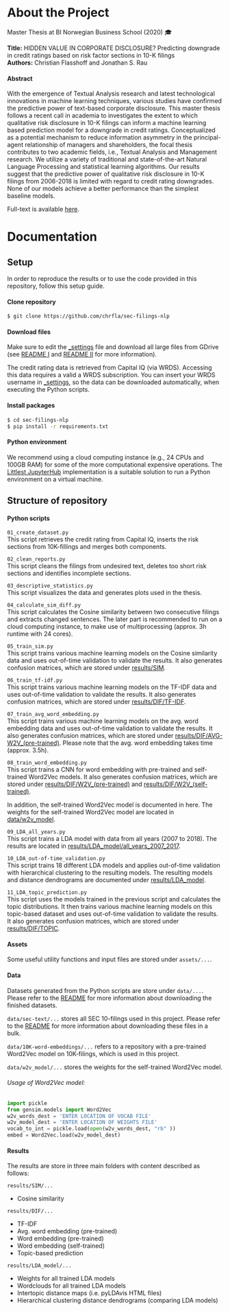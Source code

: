 # About the Project

Master Thesis at BI Norwegian Business School (2020) :mortar_board:

**Title:** HIDDEN VALUE IN CORPORATE DISCLOSURE?
Predicting downgrade in credit ratings based on risk factor sections in 10-K filings\
**Authors:** Christian Flasshoff and Jonathan S. Rau

#### Abstract
With the emergence of Textual Analysis research and latest technological innovations in machine learning techniques, various studies have confirmed the predictive power of text-based corporate disclosure. This master thesis follows a recent call in academia to investigates the extent to which qualitative risk disclosure in 10-K filings can inform a machine learning based prediction model for a downgrade in credit ratings. Conceptualized as a potential mechanism to reduce information asymmetry in the principal-agent relationship of managers and shareholders, the focal thesis contributes to two academic fields, i.e., Textual Analysis and Management research. We utilize a variety of traditional and state-of-the-art Natural Language Processing and statistical learning algorithms. Our results suggest that the predictive power of qualitative risk disclosure in 10-K filings from 2006-2018 is limited with regard to credit rating downgrades. None of our models achieve a better performance than the simplest baseline models.

Full-text is available [here](https://github.com/chrfla/sec-filings-nlp/Thesis.pdf).


# Documentation

## Setup
In order to reproduce the results or to use the code provided in this repository, follow this setup guide.
#### Clone repository

```bash
$ git clone https://github.com/chrfla/sec-filings-nlp
```

#### Download files
Make sure to edit the [_settings](https://github.com/chrfla/sec-filings-nlp/_settings.py) file and download all large files from GDrive (see [README I](https://github.com/chrfla/sec-filings-nlp/blob/master/data/README.md) and [README II](https://github.com/chrfla/sec-filings-nlp/blob/master/data/sec-text/README.md) for more information).


The credit rating data is retrieved from Capital IQ (via WRDS). Accessing this data requires a valid a WRDS subscription. You can insert your WRDS username in [_settings](https://github.com/chrfla/sec-filings-nlp/_settings.py), so the data can be downloaded automatically, when executing the Python scripts.

#### Install packages


```bash
$ cd sec-filings-nlp
$ pip install -r requirements.txt
```


#### Python environment
We recommend using a cloud computing instance (e.g., 24 CPUs and 100GB RAM) for some of the more computational expensive operations. The [Littlest JupyterHub](https://tljh.jupyter.org/en/latest/) implementation is a suitable solution to run a Python environment on a virtual machine.



## Structure of repository

#### Python scripts

`01_create_dataset.py`\
This script retrieves the credit rating from Capital IQ, inserts the risk sections from 10K-fillings and merges both components.

`02_clean_reports.py`\
This script cleans the filings from undesired text, deletes too short risk sections and identifies incomplete sections.

`03_descriptive_statistics.py`\
This script visualizes the data and generates plots used in the thesis.

`04_calculate_sim_diff.py`\
This script calculates the Cosine similarity between two consecutive filings and extracts changed sentences. The later part is recommended to run on a cloud computing instance, to make use of multiprocessing (approx. 3h runtime with 24 cores).

`05_train_sim.py`\
This script trains various machine learning models on the Cosine similarity data and uses out-of-time validation to validate the results. It also generates confusion matrices, which are stored under [results/SIM](https://github.com/chrfla/sec-filings-nlp/tree/master/results/SIM).

`06_train_tf-idf.py`\
This script trains various machine learning models on the TF-IDF data and uses out-of-time validation to validate the results. It also generates confusion matrices, which are stored under [results/DIF/TF-IDF](https://github.com/chrfla/sec-filings-nlp/tree/master/results/DIF/TF-IDF).

`07_train_avg_word_embedding.py`\
This script trains various machine learning models on the avg. word embedding data and uses out-of-time validation to validate the results. It also generates confusion matrices, which are stored under [results/DIF/AVG-W2V_(pre-trained)](https://github.com/chrfla/sec-filings-nlp/tree/master/results/DIF/AVG-W2V_(pre-trained)). Please note that the avg. word embedding takes time (approx. 3.5h).

`08_train_word_embedding.py`\
This script trains a CNN for word embedding with pre-trained and self-trained Word2Vec models. It also generates confusion matrices, which are stored under [results/DIF/W2V_(pre-trained)](https://github.com/chrfla/sec-filings-nlp/tree/master/results/DIF/W2V_(pre-trained)) and [results/DIF/W2V_(self-trained)](https://github.com/chrfla/sec-filings-nlp/tree/master/results/DIF/W2V_(self-trained)).

In addition, the self-trained Word2Vec model is documented in here. The weights for the self-trained Word2Vec model are located in [data/w2v_model](https://github.com/chrfla/sec-filings-nlp/tree/master/data/w2v_model).



`09_LDA_all_years.py`\
This script trains a LDA model with data from all years (2007 to 2018). The results are located in [results/LDA_model/all_years_2007_2017](https://github.com/chrfla/sec-filings-nlp/tree/master/results/LDA_model/all_years_2007_2017).


`10_LDA_out-of-time_validation.py`\
This script trains 18 different LDA models and applies out-of-time validation with hierarchical clustering to the resulting models. The resulting models and distance dendrograms are documented under [results/LDA_model](https://github.com/chrfla/sec-filings-nlp/tree/master/results/LDA_model).



`11_LDA_topic_prediction.py`\
This script uses the models trained in the previous script and calculates the topic distributions. It then trains various machine learning models on this topic-based dataset and uses out-of-time validation to validate the results. It also generates confusion matrices, which are stored under [results/DIF/TOPIC](https://github.com/chrfla/sec-filings-nlp/tree/master/results/DIF/TOPIC).


#### Assets
Some useful utility functions and input files are stored under `assets/...`.


#### Data
Datasets generated from the Python scripts are store under `data/...`. Please refer to the [README](https://github.com/chrfla/sec-filings-nlp/blob/master/data/README.md) for more information about downloading the finished datasets.

`data/sec-text/...` stores all SEC 10-filings used in this project. Please refer to the [README](https://github.com/chrfla/sec-filings-nlp/blob/master/data/sec-text/README.md) for more information about downloading these files in a bulk.

`data/10K-word-embeddings/...` refers to a repository with a pre-trained Word2Vec model on 10K-filings, which is used in this project.

`data/w2v_model/...` stores the weights for the self-trained Word2Vec model.
###### Usage of Word2Vec model:
```python
import pickle
from gensim.models import Word2Vec
w2v_words_dest = 'ENTER LOCATION OF VOCAB FILE'
w2v_model_dest = 'ENTER LOCATION OF WEIGHTS FILE'
vocab_to_int = pickle.load(open(w2v_words_dest, "rb" ))
embed = Word2Vec.load(w2v_model_dest)

```



#### Results
The results are store in three main folders with content described as follows:

`results/SIM/...`
- Cosine similarity



`results/DIF/...`
- TF-IDF
- Avg. word embedding (pre-trained)
- Word embedding (pre-trained)
- Word embedding (self-trained)
- Topic-based prediction

`results/LDA_model/...`
- Weights for all trained LDA models
- Wordclouds  for all trained LDA models
- Intertopic distance maps (i.e. pyLDAvis HTML files)
- Hierarchical clustering distance dendrograms (comparing LDA models)
